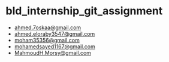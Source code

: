 # bld_internship_git_assignment

- ahmed.7oskaa@gmail.com
- ahmed.eloraby3547@gmail.com
- moham35356@gmail.com
- mohamedsayed1167@gmail.com
- MahmoudH.Morsy@gmail.com
